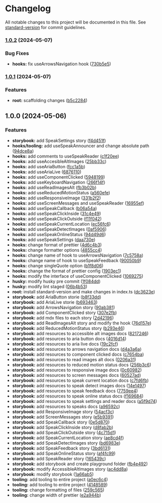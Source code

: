 # Changelog

All notable changes to this project will be documented in this file. See [standard-version](https://github.com/conventional-changelog/standard-version) for commit guidelines.

### [1.0.2](https://github.com/fmruiz/voguex-a11y/compare/v1.0.1...v1.0.2) (2024-05-07)


### Bug Fixes

* **hooks:** fix useArrowsNavigation hook ([730b5e5](https://github.com/fmruiz/voguex-a11y/commit/730b5e5481ff66c653fe519089e0182faf3c4ebe))

### [1.0.1](https://github.com/fmruiz/voguex-a11y/compare/v1.0.0...v1.0.1) (2024-05-07)


### Features

* **root:** scaffolding changes ([b5c2284](https://github.com/fmruiz/voguex-a11y/commit/b5c2284f5798b887e70511bd2db8cf608b6c3a1e))

## 1.0.0 (2024-05-06)


### Features

* **storybook:** add SpeakSettings story ([f4d451f](https://github.com/fmruiz/voguex-a11y/commit/f4d451fe7cb12a49032a08f7f5ba66cde3301951))
* **hooks/tooling:** add useSpeakAnnouncer and change absolute path ([94dce8a](https://github.com/fmruiz/voguex-a11y/commit/94dce8ac59232baefeb28ac1ab134d302bce994d))
* **hooks:** add comments to useSpeakReader ([c1f20ee](https://github.com/fmruiz/voguex-a11y/commit/c1f20ee2b5330f5266106d69b493c6c5cc98bfa9))
* **hooks:** add useAccesibleAltImages ([25bb33c](https://github.com/fmruiz/voguex-a11y/commit/25bb33cc97a0a8a69d631b774dc1d317c84fc0f9))
* **hooks:** add useAriaButton ([fcc1a5b](https://github.com/fmruiz/voguex-a11y/commit/fcc1a5bb7c4b7c2faf754d0e7e4265d19c8a93d5))
* **hooks:** add useAriaLive ([6876110](https://github.com/fmruiz/voguex-a11y/commit/6876110b8a1504382290e22dc573e59f279294e0))
* **hooks:** add useComponentClicked ([5948199](https://github.com/fmruiz/voguex-a11y/commit/594819956c17c478d1ba12c07b5c676cd1ae29cd))
* **hooks:** add useKeyboardNavigation ([266f14f](https://github.com/fmruiz/voguex-a11y/commit/266f14f5d783749a6d46a1119534240d6e98cfe0))
* **hooks:** add useReadImagesAlt ([fb3b02b](https://github.com/fmruiz/voguex-a11y/commit/fb3b02bfce754e0187bbc449074d85bc97728d8d))
* **hooks:** add useReducedMotionStatus ([a560efe](https://github.com/fmruiz/voguex-a11y/commit/a560efebb5ecd3f2e1dd4c8663f4dc7d99fe2528))
* **hooks:** add useResponsiveImage ([331b2f2](https://github.com/fmruiz/voguex-a11y/commit/331b2f2c23b0c99856ac5beeb04230eeccfb3092))
* **hooks:** add useScreenMessages and useSpeakReader ([16955ef](https://github.com/fmruiz/voguex-a11y/commit/16955efdd380be727fff03bcc732183729ef40da))
* **hooks:** add useSpeakCallback ([b06a54a](https://github.com/fmruiz/voguex-a11y/commit/b06a54af4c9d1801eda7a37fe307e8c9598fccab))
* **hooks:** add useSpeakClickInside ([31c4e49](https://github.com/fmruiz/voguex-a11y/commit/31c4e49c3e30dc88d4e7481da7f63a3836cb7c33))
* **hooks:** add useSpeakClickOutside ([f11f042](https://github.com/fmruiz/voguex-a11y/commit/f11f0424cbe9754ee282815c283ad7a31129739a))
* **hooks:** add useSpeakCurrentLocation ([ec56fc6](https://github.com/fmruiz/voguex-a11y/commit/ec56fc6b977e9472710f9dbb3f1a0ea45083af71))
* **hooks:** add useSpeakDetectImages ([0af5906](https://github.com/fmruiz/voguex-a11y/commit/0af5906c2daff9240cefba452bed1477087e17f5))
* **hooks:** add useSpeakOnlineStatus ([94d49d6](https://github.com/fmruiz/voguex-a11y/commit/94d49d659a95556476b1b973d4bb8ddb0ddae922))
* **hooks:** add useSpeakSettings ([daa730e](https://github.com/fmruiz/voguex-a11y/commit/daa730eccfb2aa8f59637424e76ddec3f08603a3))
* **hooks:** change format of prettier ([4d6c4b3](https://github.com/fmruiz/voguex-a11y/commit/4d6c4b3120ecbfae1466293975a80808f2fd1c91))
* **hooks:** change formatter options ([4855cc4](https://github.com/fmruiz/voguex-a11y/commit/4855cc454b2228b722474dc2b2b7c6a4fbcda06c))
* **hooks:** change name of hook to useArrowsNavigation ([7c5758a](https://github.com/fmruiz/voguex-a11y/commit/7c5758a9c6d39147e8b0b1741fd3c71d8e62f246))
* **hooks:** change name of hook to useSpeakFeedback ([90050b9](https://github.com/fmruiz/voguex-a11y/commit/90050b9c25f3ad9fb2130d8da3f994f8a2a42381))
* **hooks:** change singleQuote option ([b1f8d06](https://github.com/fmruiz/voguex-a11y/commit/b1f8d0603bf1728a929402b94ad0af8c95cf345d))
* **hooks:** change the format of prettier config ([1903ec1](https://github.com/fmruiz/voguex-a11y/commit/1903ec17b8277064951c928d893d9cfe6d8eeed0))
* **hooks:** modify the interface of useComponentClicked ([1069275](https://github.com/fmruiz/voguex-a11y/commit/10692759852e9abf59d7fbc1a57cdb211c7bbdd7))
* **husky:** modify husky pre commit ([1f084dd](https://github.com/fmruiz/voguex-a11y/commit/1f084dd8ea17183d0fd9b7ba8652538be1d05379))
* **husky:** modify lint staged ([06b4b53](https://github.com/fmruiz/voguex-a11y/commit/06b4b53d073ffb3fb1e78cf7a6038a92562bdc41))
* **root:** install standard-version and make changes in index.ts ([dc3623e](https://github.com/fmruiz/voguex-a11y/commit/dc3623e32d80bb281fe742f5d872518efa3b9cfa))
* **storybook:** add AriaButton storie ([b8f33dd](https://github.com/fmruiz/voguex-a11y/commit/b8f33dd751350ca3cdde3ca30363e85d53685614))
* **storybook:** add AriaLive storie ([b693463](https://github.com/fmruiz/voguex-a11y/commit/b693463323ee6b2afc378403d8d60bdfd4795083))
* **storybook:** add ArrowsNavigation story ([90ab381](https://github.com/fmruiz/voguex-a11y/commit/90ab381f0a234d7b935e4431b17dfdef1e8df9d1))
* **storybook:** add ComponentClicked story ([307e2fb](https://github.com/fmruiz/voguex-a11y/commit/307e2fb640f41063f1b14188fd2515f770cf6f5e))
* **storybook:** add mdx files to each story ([2d42196](https://github.com/fmruiz/voguex-a11y/commit/2d421966cab2da36cb79f1475c90a157768a2c6d))
* **storybook:** add ReadImagesAlt story and modify the hook ([76d157e](https://github.com/fmruiz/voguex-a11y/commit/76d157e3a88098a5abc49a4d07e3ab5d7e1dae50))
* **storybook:** add ReducedMotionStatus story ([b293e46](https://github.com/fmruiz/voguex-a11y/commit/b293e4698f70ef671bf8a265e3945279a6069cb8))
* **storybook:** add resources to accessible alt images docs ([8217246](https://github.com/fmruiz/voguex-a11y/commit/82172461404e1e4aa316c27bc46a42c688aa6e16))
* **storybook:** add resources to aria button docs ([4016d14](https://github.com/fmruiz/voguex-a11y/commit/4016d147fc65418f69118763473fe6a02d305756))
* **storybook:** add resources to aria live docs ([19c2fcf](https://github.com/fmruiz/voguex-a11y/commit/19c2fcf70c2e58a785aaacb024ebea8a84894cfc))
* **storybook:** add resources to arrows navigation docs ([d4a3a6a](https://github.com/fmruiz/voguex-a11y/commit/d4a3a6a788302b01c71370b67c3005ed32926cf0))
* **storybook:** add resources to component clicked docs ([c7654ba](https://github.com/fmruiz/voguex-a11y/commit/c7654ba9997b9c88e7d518897e2193728426d0ff))
* **storybook:** add resources to read images alt docs ([0206a31](https://github.com/fmruiz/voguex-a11y/commit/0206a3122d8956adae36d7fc1aefdf4dd8a524a9))
* **storybook:** add resources to reduced motion status docs ([256b3c6](https://github.com/fmruiz/voguex-a11y/commit/256b3c65a54f35483d8f9c5be96b399bdf04ec2c))
* **storybook:** add resources to responsive image docs ([0c60982](https://github.com/fmruiz/voguex-a11y/commit/0c609822356197d06f3e9c69b977a69aa5800238))
* **storybook:** add resources to screen messages docs ([60527ad](https://github.com/fmruiz/voguex-a11y/commit/60527ad13929d5810860dd44907bc7e0721e0872))
* **storybook:** add resources to speak current location docs ([c7fd6fb](https://github.com/fmruiz/voguex-a11y/commit/c7fd6fb33216b8988290f0afd34d798c5183591f))
* **storybook:** add resources to speak detect images docs ([14e1497](https://github.com/fmruiz/voguex-a11y/commit/14e149717604117eb0b639935d410bba9f141e36))
* **storybook:** add resources to speak feedback docs ([7759ee4](https://github.com/fmruiz/voguex-a11y/commit/7759ee457f2dce32f5d072cba5e3492f654c3868))
* **storybook:** add resources to speak online status docs ([f169684](https://github.com/fmruiz/voguex-a11y/commit/f169684f23b80afcd4868a95d2809fe37d8c42d6))
* **storybook:** add resources to speak settings and reader docs ([a5f9d74](https://github.com/fmruiz/voguex-a11y/commit/a5f9d748d4e3c6fb56d385b769db5b4b89c4d318))
* **storybook:** add resources to speaks docs ([a96592c](https://github.com/fmruiz/voguex-a11y/commit/a96592c12eef4477c1fea0511776aaf1449e7bce))
* **storybook:** add ResponsiveImage story ([54acf3c](https://github.com/fmruiz/voguex-a11y/commit/54acf3ca5a7c68168ba3a18ac40884ffd23924e8))
* **storybook:** add ScreenMessages story ([e5b9391](https://github.com/fmruiz/voguex-a11y/commit/e5b9391908b99eb44f68639712487661f6afdeac))
* **storybook:** add SpeakCallback story ([0e5d870](https://github.com/fmruiz/voguex-a11y/commit/0e5d870d59515d383cc372783ab2707afd142251))
* **storybook:** add SpeakClickInside story ([d8fab2b](https://github.com/fmruiz/voguex-a11y/commit/d8fab2b2c3424b50bcd14832ffb6c6907cb01c7b))
* **storybook:** add SpeakClickOutside story ([4c715d1](https://github.com/fmruiz/voguex-a11y/commit/4c715d1f53b53dd4a3a311d0b528ae010e510677))
* **storybook:** add SpeakCurrentLocation story ([ae8cd4f](https://github.com/fmruiz/voguex-a11y/commit/ae8cd4fd9b2f32e9bd0e9c9a9b48838f1f8ba138))
* **storybook:** add SpeakDetectImages story ([bd6983e](https://github.com/fmruiz/voguex-a11y/commit/bd6983e094047ac05b99d3ac6808c1726afa56a2))
* **storybook:** add SpeakFeedback story ([3bd6131](https://github.com/fmruiz/voguex-a11y/commit/3bd61315d6310ef5f9696017faaead2f2a2be9b7))
* **storybook:** add SpeakOnlineStatus story ([af4fc99](https://github.com/fmruiz/voguex-a11y/commit/af4fc995a2030a025e70c9cf6591f318c0e050e4))
* **storybook:** add SpeakReader story ([165439c](https://github.com/fmruiz/voguex-a11y/commit/165439c735ef5381b24834345d0f358050078d3a))
* **storybook:** add storybook and create playground folder ([fb4e492](https://github.com/fmruiz/voguex-a11y/commit/fb4e49255135d50faacbe8fc8b2ceb542ceda885))
* **storybook:** modify AccessibleAltImages story ([ac4dd8a](https://github.com/fmruiz/voguex-a11y/commit/ac4dd8a18b3682358ce3abdcd9a45e403f5f7645))
* **storybook:** modify storybook ([1a66ab5](https://github.com/fmruiz/voguex-a11y/commit/1a66ab5e774f703dc27694144739ad1c4cdcf1a5))
* **tooling:** add tooling to entire project ([a0ec6c4](https://github.com/fmruiz/voguex-a11y/commit/a0ec6c42cbbbdb625afbc77b98d9cb6f10801939))
* **tooling:** add tooling to entire project ([4148589](https://github.com/fmruiz/voguex-a11y/commit/414858984587345498f7f8385cc51e77b12078f5))
* **tooling:** change formatting of files ([259c565](https://github.com/fmruiz/voguex-a11y/commit/259c565c6fb2e88f08c045090fde7cf39ffbac31))
* **tooling:** change width of prettier ([e2a944b](https://github.com/fmruiz/voguex-a11y/commit/e2a944b151aa5cb8b57840c24e516a24c44c09ef))
